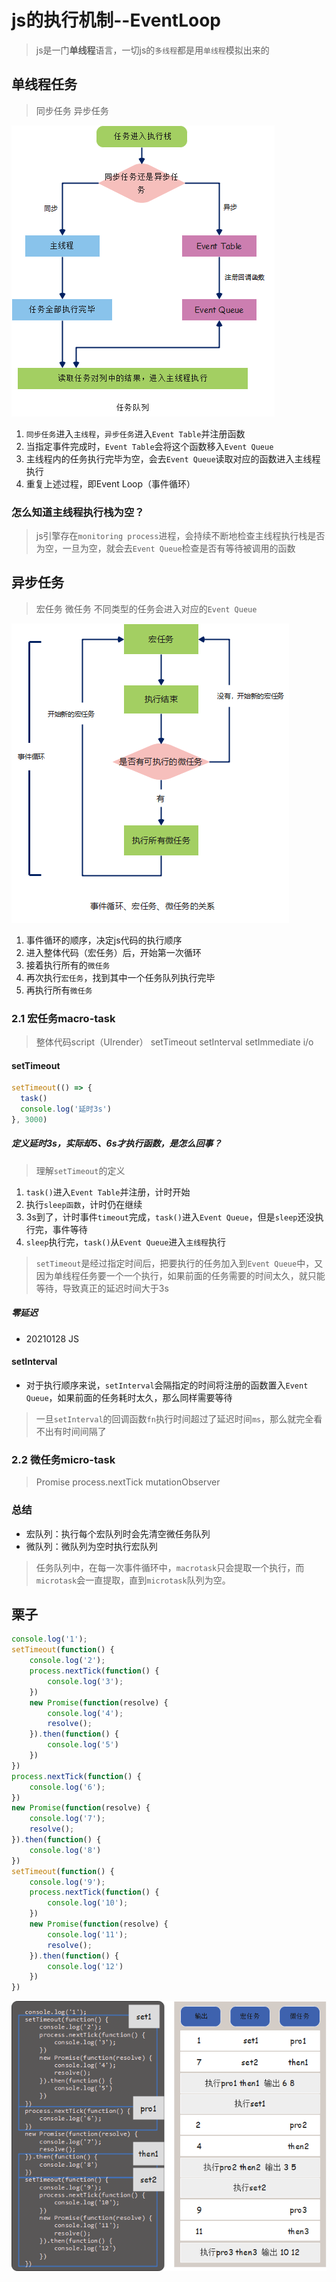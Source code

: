 # js的执行机制--EventLoop

> js是一门**单线程**语言，一切js的`多线程`都是用`单线程`模拟出来的

## 单线程任务

> 同步任务
> 异步任务

![任务队列](./img/任务队列.png)

1. `同步任务`进入`主线程`，`异步任务`进入`Event Table`并注册函数
2. 当指定事件完成时，`Event Table`会将这个函数移入`Event Queue`
3. 主线程内的任务执行完毕为空，会去`Event Queue`读取对应的函数进入主线程执行
4. 重复上述过程，即Event Loop（事件循环）

### 怎么知道主线程执行栈为空？

> js引擎存在`monitoring process`进程，会持续不断地检查主线程执行栈是否为空，一旦为空，就会去`Event Queue`检查是否有等待被调用的函数

## 异步任务

> 宏任务
> 微任务
> 不同类型的任务会进入对应的`Event Queue`

![事件循环、宏任务、微任务关系](./img/事件循环、宏任务、微任务关系.png)

1. 事件循环的顺序，决定js代码的执行顺序
2. 进入整体代码（宏任务）后，开始第一次循环
3. 接着执行所有的`微任务`
4. 再次执行`宏任务`，找到其中一个任务队列执行完毕
5. 再执行所有`微任务`

### 2.1 宏任务macro-task

> 整体代码script（UIrender）
> setTimeout
> setInterval
> setImmediate
> i/o

#### setTimeout

```js
setTimeout(() => {
  task()
  console.log('延时3s')
}, 3000)
```

##### 定义延时3s，实际却5、6s才执行函数，是怎么回事？

> 理解`setTimeout`的定义

1. `task()`进入`Event Table`并注册，计时开始
2. 执行`sleep函数`，计时仍在继续
3. 3s到了，计时事件`timeout`完成，`task()`进入`Event Queue`，但是`sleep`还没执行完，事件等待
4. `sleep`执行完，`task()`从`Event Queue`进入`主线程`执行

> `setTimeout`是经过指定时间后，把要执行的任务加入到`Event Queue`中，又因为单线程任务要一个一个执行，如果前面的任务需要的时间太久，就只能等待，导致真正的延迟时间大于3s

##### 零延迟

* 20210128 JS

#### setInterval

* 对于执行顺序来说，`setInterval`会隔指定的时间将注册的函数置入`Event Queue`，如果前面的任务耗时太久，那么同样需要等待

> 一旦`setInterval`的回调函数`fn`执行时间超过了延迟时间`ms`，那么就完全看不出有时间间隔了

### 2.2 微任务micro-task

> Promise
> process.nextTick
> mutationObserver

### 总结

* 宏队列：执行每个宏队列时会先清空微任务队列
* 微队列：微队列为空时执行宏队列

> 任务队列中，在每一次事件循环中，`macrotask`只会提取一个执行，而`microtask`会一直提取，直到`microtask`队列为空。

## 栗子

```js
console.log('1');
setTimeout(function() {
    console.log('2');
    process.nextTick(function() {
        console.log('3');
    })
    new Promise(function(resolve) {
        console.log('4');
        resolve();
    }).then(function() {
        console.log('5')
    })
})
process.nextTick(function() {
    console.log('6');
})
new Promise(function(resolve) {
    console.log('7');
    resolve();
}).then(function() {
    console.log('8')
})
setTimeout(function() {
    console.log('9');
    process.nextTick(function() {
        console.log('10');
    })
    new Promise(function(resolve) {
        console.log('11');
        resolve();
    }).then(function() {
        console.log('12')
    })
})

```

![js执行机制](./img/js执行机制.png)
